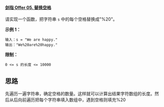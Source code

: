 #### [剑指 Offer 05. 替换空格](https://leetcode-cn.com/problems/ti-huan-kong-ge-lcof/)

请实现一个函数，把字符串 `s` 中的每个空格替换成"%20"。

 

**示例 1：**

```
输入：s = "We are happy."
输出："We%20are%20happy."
```

 

**限制：**

```
0 <= s 的长度 <= 10000
```

## 思路

先遍历一遍字符串，确定空格的数量。这样就可以计算出结果字符数组的长度。然后从后向前遍历把每个字符串填入数组中，遇到空格则填充%20

```java

```

